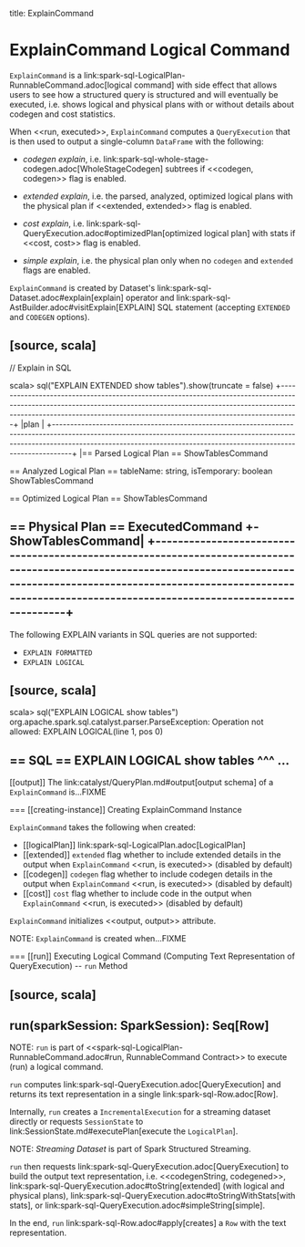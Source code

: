 title: ExplainCommand

# ExplainCommand Logical Command

`ExplainCommand` is a link:spark-sql-LogicalPlan-RunnableCommand.adoc[logical command] with side effect that allows users to see how a structured query is structured and will eventually be executed, i.e. shows logical and physical plans with or without details about codegen and cost statistics.

When <<run, executed>>, `ExplainCommand` computes a `QueryExecution` that is then used to output a single-column `DataFrame` with the following:

* *codegen explain*, i.e. link:spark-sql-whole-stage-codegen.adoc[WholeStageCodegen] subtrees if <<codegen, codegen>> flag is enabled.

* *extended explain*, i.e. the parsed, analyzed, optimized logical plans with the physical plan if <<extended, extended>> flag is enabled.

* *cost explain*, i.e. link:spark-sql-QueryExecution.adoc#optimizedPlan[optimized logical plan] with stats if <<cost, cost>> flag is enabled.

* *simple explain*, i.e. the physical plan only when no `codegen` and `extended` flags are enabled.

`ExplainCommand` is created by Dataset's link:spark-sql-Dataset.adoc#explain[explain] operator and link:spark-sql-AstBuilder.adoc#visitExplain[EXPLAIN] SQL statement (accepting `EXTENDED` and `CODEGEN` options).

[source, scala]
----
// Explain in SQL

scala> sql("EXPLAIN EXTENDED show tables").show(truncate = false)
+-----------------------------------------------------------------------------------------------------------------------------------------------------------------------------------------------------------------------------------------------+
|plan                                                                                                                                                                                                                                           |
+-----------------------------------------------------------------------------------------------------------------------------------------------------------------------------------------------------------------------------------------------+
|== Parsed Logical Plan ==
ShowTablesCommand

== Analyzed Logical Plan ==
tableName: string, isTemporary: boolean
ShowTablesCommand

== Optimized Logical Plan ==
ShowTablesCommand

== Physical Plan ==
ExecutedCommand
   +- ShowTablesCommand|
+-----------------------------------------------------------------------------------------------------------------------------------------------------------------------------------------------------------------------------------------------+
----

The following EXPLAIN variants in SQL queries are not supported:

* `EXPLAIN FORMATTED`
* `EXPLAIN LOGICAL`

[source, scala]
----
scala> sql("EXPLAIN LOGICAL show tables")
org.apache.spark.sql.catalyst.parser.ParseException:
Operation not allowed: EXPLAIN LOGICAL(line 1, pos 0)

== SQL ==
EXPLAIN LOGICAL show tables
^^^
...
----

[[output]]
The link:catalyst/QueryPlan.md#output[output schema] of a `ExplainCommand` is...FIXME

=== [[creating-instance]] Creating ExplainCommand Instance

`ExplainCommand` takes the following when created:

* [[logicalPlan]] link:spark-sql-LogicalPlan.adoc[LogicalPlan]
* [[extended]] `extended` flag whether to include extended details in the output when `ExplainCommand` <<run, is executed>> (disabled by default)
* [[codegen]] `codegen` flag whether to include codegen details in the output when `ExplainCommand` <<run, is executed>> (disabled by default)
* [[cost]] `cost` flag whether to include code in the output when `ExplainCommand` <<run, is executed>> (disabled by default)

`ExplainCommand` initializes <<output, output>> attribute.

NOTE: `ExplainCommand` is created when...FIXME

=== [[run]] Executing Logical Command (Computing Text Representation of QueryExecution) -- `run` Method

[source, scala]
----
run(sparkSession: SparkSession): Seq[Row]
----

NOTE: `run` is part of <<spark-sql-LogicalPlan-RunnableCommand.adoc#run, RunnableCommand Contract>> to execute (run) a logical command.

`run` computes link:spark-sql-QueryExecution.adoc[QueryExecution] and returns its text representation in a single link:spark-sql-Row.adoc[Row].

Internally, `run` creates a `IncrementalExecution` for a streaming dataset directly or requests `SessionState` to link:SessionState.md#executePlan[execute the `LogicalPlan`].

NOTE: *Streaming Dataset* is part of Spark Structured Streaming.

`run` then requests link:spark-sql-QueryExecution.adoc[QueryExecution] to build the output text representation, i.e. <<codegenString, codegened>>, link:spark-sql-QueryExecution.adoc#toString[extended] (with logical and physical plans), link:spark-sql-QueryExecution.adoc#toStringWithStats[with stats], or link:spark-sql-QueryExecution.adoc#simpleString[simple].

In the end, `run` link:spark-sql-Row.adoc#apply[creates] a `Row` with the text representation.
